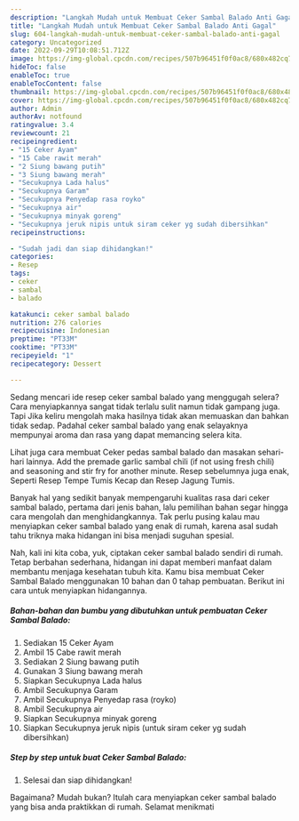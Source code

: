 ```yaml
---
description: "Langkah Mudah untuk Membuat Ceker Sambal Balado Anti Gagal"
title: "Langkah Mudah untuk Membuat Ceker Sambal Balado Anti Gagal"
slug: 604-langkah-mudah-untuk-membuat-ceker-sambal-balado-anti-gagal
category: Uncategorized
date: 2022-09-29T10:08:51.712Z
image: https://img-global.cpcdn.com/recipes/507b96451f0f0ac8/680x482cq70/ceker-sambal-balado-foto-resep-utama.jpg
hideToc: false
enableToc: true
enableTocContent: false
thumbnail: https://img-global.cpcdn.com/recipes/507b96451f0f0ac8/680x482cq70/ceker-sambal-balado-foto-resep-utama.jpg
cover: https://img-global.cpcdn.com/recipes/507b96451f0f0ac8/680x482cq70/ceker-sambal-balado-foto-resep-utama.jpg
author: Admin
authorAv: notfound
ratingvalue: 3.4
reviewcount: 21
recipeingredient:
- "15 Ceker Ayam"
- "15 Cabe rawit merah"
- "2 Siung bawang putih"
- "3 Siung bawang merah"
- "Secukupnya Lada halus"
- "Secukupnya Garam"
- "Secukupnya Penyedap rasa royko"
- "Secukupnya air"
- "Secukupnya minyak goreng"
- "Secukupnya jeruk nipis untuk siram ceker yg sudah dibersihkan"
recipeinstructions:

- "Sudah jadi dan siap dihidangkan!"
categories:
- Resep
tags:
- ceker
- sambal
- balado

katakunci: ceker sambal balado 
nutrition: 276 calories
recipecuisine: Indonesian
preptime: "PT33M"
cooktime: "PT33M"
recipeyield: "1"
recipecategory: Dessert

---
```



Sedang mencari ide resep ceker sambal balado yang menggugah selera? Cara menyiapkannya sangat tidak terlalu sulit namun tidak gampang juga. Tapi Jika keliru mengolah maka hasilnya tidak akan memuaskan dan bahkan tidak sedap. Padahal ceker sambal balado yang enak selayaknya mempunyai aroma dan rasa yang dapat memancing selera kita.


Lihat juga cara membuat Ceker pedas sambal balado dan masakan sehari-hari lainnya. Add the premade garlic sambal chili (if not using fresh chili) and seasoning and stir fry for another minute. Resep sebelumnya juga enak, Seperti Resep Tempe Tumis Kecap dan Resep Jagung Tumis.

Banyak hal yang sedikit banyak mempengaruhi kualitas rasa dari ceker sambal balado, pertama dari jenis bahan, lalu pemilihan bahan segar hingga cara mengolah dan menghidangkannya. Tak perlu pusing kalau mau menyiapkan ceker sambal balado yang enak di rumah, karena asal sudah tahu triknya maka hidangan ini bisa menjadi suguhan spesial.


Nah, kali ini kita coba, yuk, ciptakan ceker sambal balado sendiri di rumah. Tetap berbahan sederhana, hidangan ini dapat memberi manfaat dalam membantu menjaga kesehatan tubuh kita. Kamu bisa membuat Ceker Sambal Balado menggunakan 10 bahan dan 0 tahap pembuatan. Berikut ini cara untuk menyiapkan hidangannya.

<!--inarticleads1-->

##### Bahan-bahan dan bumbu yang dibutuhkan untuk pembuatan Ceker Sambal Balado:

1. Sediakan 15 Ceker Ayam
1. Ambil 15 Cabe rawit merah
1. Sediakan 2 Siung bawang putih
1. Gunakan 3 Siung bawang merah
1. Siapkan Secukupnya Lada halus
1. Ambil Secukupnya Garam
1. Ambil Secukupnya Penyedap rasa (royko)
1. Ambil Secukupnya air
1. Siapkan Secukupnya minyak goreng
1. Siapkan Secukupnya jeruk nipis (untuk siram ceker yg sudah dibersihkan)




<!--inarticleads2-->

##### Step by step untuk buat Ceker Sambal Balado:


1. Selesai dan siap dihidangkan!



Bagaimana? Mudah bukan? Itulah cara menyiapkan ceker sambal balado yang bisa anda praktikkan di rumah. Selamat menikmati
